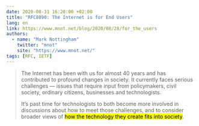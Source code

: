 ```yaml
---
date: 2020-08-31 16:20:00 +02:00
title: "RFC8890: The Internet is for End Users"
lang: en
link: https://www.mnot.net/blog/2020/08/28/for_the_users
authors:
  - name: "Mark Nottingham"
    twitter: "mnot"
    site: "https://www.mnot.net/"
tags: [RFC, IETF]
---
```


> The Internet has been with us for almost 40 years and has contributed to profound changes in society. It currently faces serious challenges — issues that require input from policymakers, civil society, ordinary citizens, businesses and technologists.
> 
> It’s past time for technologists to both become more involved in discussions about how to meet those challenges, and to consider broader views of <mark>how the technology they create fits into society</mark>.

